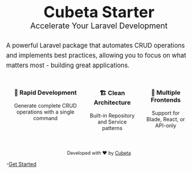 <div align="center">
  <h1 style="font-size: 3em; margin-bottom: 0;">Cubeta Starter</h1>
  <p style="font-size: 1.5em; margin-top: 0;">Accelerate Your Laravel Development</p>
</div>

<div style="margin: 2em 0;">
  <p style="font-size: 1.2em; line-height: 1.6;">
    A powerful Laravel package that automates CRUD operations and implements best practices, 
    allowing you to focus on what matters most - building great applications.
  </p>
</div>

<div style="display: flex; justify-content: center; margin: 2em 0;">
  <div style="margin: 0 1em; text-align: center;">
    <h3>🚀 Rapid Development</h3>
    <p>Generate complete CRUD operations with a single command</p>
  </div>
  <div style="margin: 0 1em; text-align: center;">
    <h3>🏗️ Clean Architecture</h3>
    <p>Built-in Repository and Service patterns</p>
  </div>
  <div style="margin: 0 1em; text-align: center;">
    <h3>🔄 Multiple Frontends</h3>
    <p>Support for Blade, React, or API-only</p>
  </div>
</div>

<div style="margin-top: 3em; font-size: 0.9em; text-align: center;">
  Developed with ❤️ by <a href="https://cubeta.io/" target="_blank">Cubeta</a>
</div>

-[Get Started](introduction.md#introduction)
